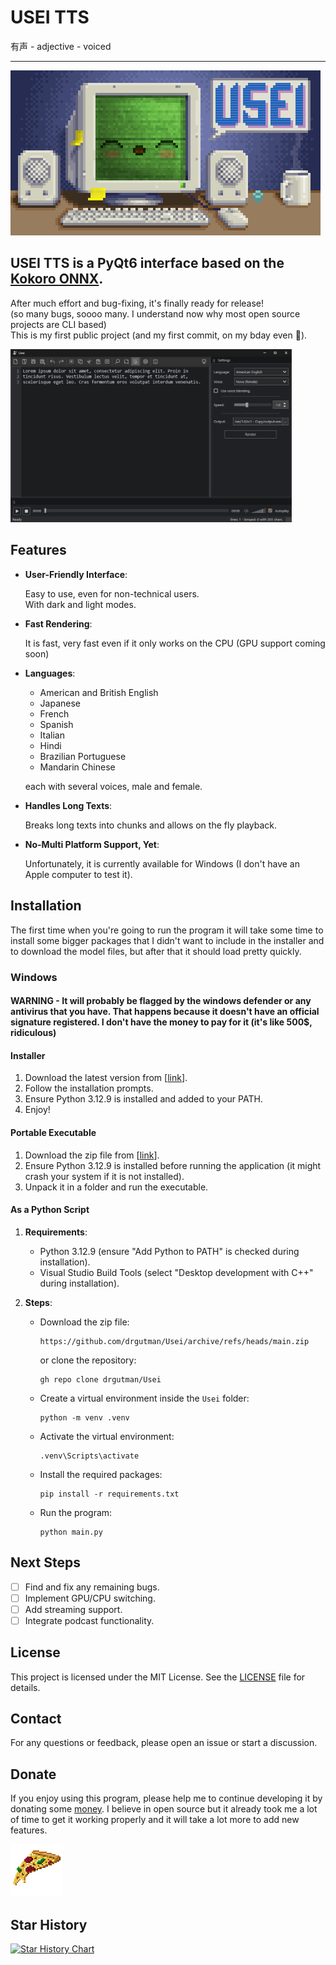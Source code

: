 # USEI TTS
有声 - adjective - voiced

---

![USEI TTS Logo](https://github.com/drgutman/Usei/blob/main/res/_usei.gif)

## USEI TTS is a PyQt6 interface based on the [Kokoro ONNX](https://github.com/thewh1teagle/kokoro-onnx).

  After much effort and bug-fixing, it's finally ready for release!<br>
  (so many bugs, soooo many. I understand now why most open source projects are CLI based)<br>
  This is my first public project (and my first commit, on my bday even 🥳).<br> 


<a href="https://github.com/drgutman/Usei/blob/main/res/Screenshot%202025-03-27%20173154.png?raw=true" target="_blank">
  <img src="https://github.com/drgutman/Usei/blob/main/res/Screenshot%202025-03-27%20173154.png?raw=true" alt="Screenshot" width="450"/>
</a>

## Features

- **User-Friendly Interface**:

  Easy to use, even for non-technical users.<br>
  With dark and light modes.

- **Fast Rendering**: 

  It is fast, very fast even if it only works on the CPU (GPU support coming soon)
  
- **Languages**:
  - American and British English
  - Japanese
  - French
  - Spanish
  - Italian
  - Hindi
  - Brazilian Portuguese
  - Mandarin Chinese 
  
  each with several voices, male and female.

- **Handles Long Texts**:

  Breaks long texts into chunks and allows on the fly playback.
  
- **No-Multi Platform Support, Yet**:

  Unfortunately, it is currently available for Windows (I don't have an Apple computer to test it). 

## Installation

  The first time when you're going to run the program it will take some time to install some bigger packages that I didn't want to include in the installer and to download the model files, but after that it should load pretty quickly.

### Windows
#### WARNING - It will probably be flagged by the windows defender or any antivirus that you have. That happens because it doesn't have an official signature registered. I don't have the money to pay for it (it's like 500$, ridiculous) 

#### Installer

1. Download the latest version from [[link](https://github.com/drgutman/Usei/releases/download/v1.0.0/Usei_Setup.exe)].
2. Follow the installation prompts.
3. Ensure Python 3.12.9 is installed and added to your PATH.
4. Enjoy!



#### Portable Executable

1. Download the zip file from [[link](https://github.com/drgutman/Usei/releases/download/v1.0.0/usei_portable.7z)].
2. Ensure Python 3.12.9 is installed before running the application (it might crash your system if it is not installed).
3. Unpack it in a folder and run the executable.

#### As a Python Script

1. **Requirements**:
   - Python 3.12.9 (ensure "Add Python to PATH" is checked during installation).
   - Visual Studio Build Tools (select "Desktop development with C++" during installation).

2. **Steps**:
   - Download the zip file:
     ```
     https://github.com/drgutman/Usei/archive/refs/heads/main.zip
     ```
     or clone the repository:
     ```
     gh repo clone drgutman/Usei
     ```
   - Create a virtual environment inside the `Usei` folder:
     ```
     python -m venv .venv
     ```
   - Activate the virtual environment:
     ```
     .venv\Scripts\activate
     ```
   - Install the required packages:
     ```
     pip install -r requirements.txt
     ```
   - Run the program:
     ```
     python main.py
     ```

## Next Steps

- [ ] Find and fix any remaining bugs.
- [ ] Implement GPU/CPU switching.
- [ ] Add streaming support.
- [ ] Integrate podcast functionality.

## License

This project is licensed under the MIT License. See the [LICENSE](LICENSE) file for details.

## Contact

For any questions or feedback, please open an issue or start a discussion.

## Donate

If you enjoy using this program, please help me to continue developing it by donating some [money](https://github.com/drgutman/Usei/releases/download/v1.0.0/usei_portable.7z).
I believe in open source but it already took me a lot of time to get it working properly and it will take a lot more to add new features.
 
<a href="http://paypal.me/drgutman/20" target="_blank">
  <img src="https://github.com/drgutman/Usei/blob/main/res/pizza.gif?raw=true" alt="Support with Pizza"/>
</a>


## Star History

[![Star History Chart](https://api.star-history.com/svg?repos=drgutman/Usei&type=Date)](https://www.star-history.com/#drgutman/Usei&Date)

